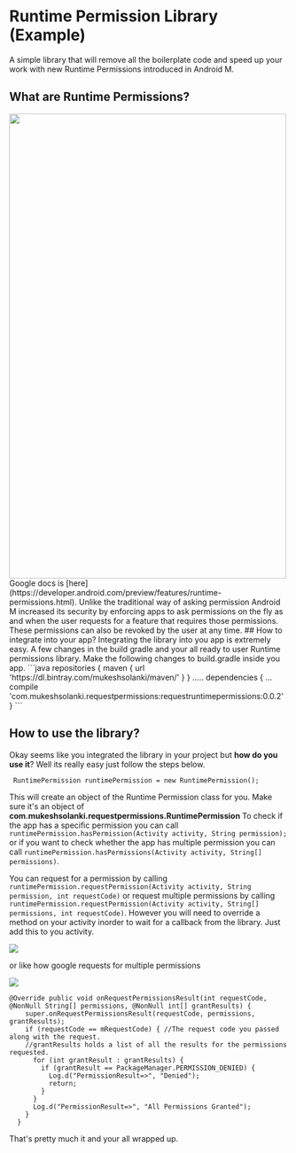 # Runtime Permission Library (Example)
A simple library that will remove all the boilerplate code and speed up your work with new Runtime Permissions introduced in Android M.
## What are Runtime Permissions?
<img src="http://chintanrathod.com/wp-content/uploads/2015/06/Android-M-Permission1.jpg" width="500" height="839" />
Google docs is [here](https://developer.android.com/preview/features/runtime-permissions.html). Unlike the traditional way of asking permission Android M increased its security by enforcing apps to ask permissions on the fly as and when the user requests for a feature that requires those permissions. These permissions can also be revoked by the user at any time.
## How to integrate into your app?
Integrating the library into you app is extremely easy. A few changes in the build gradle and your all ready to user Runtime permissions library. Make the following changes to build.gradle inside you app.
```java
repositories {
  maven {
    url 'https://dl.bintray.com/mukeshsolanki/maven/'
  }
}
.....
dependencies {
  ...
  compile 'com.mukeshsolanki.requestpermissions:requestruntimepermissions:0.0.2'
}
```

## How to use the library?
Okay seems like you integrated the library in your project but **how do you use it**? Well its really easy just follow the steps below.

```
 RuntimePermission runtimePermission = new RuntimePermission();
```
This will create an object of the Runtime Permission class for you. Make sure it's an object of **com.mukeshsolanki.requestpermissions.RuntimePermission**
To check if the app has a specific permission you can call `runtimePermission.hasPermission(Activity activity, String permission);` or if you want to check 
whether the app has multiple permission you can call `runtimePermission.hasPermissions(Activity activity, String[] permissions)`. 

You can request for a permission by calling `runtimePermission.requestPermission(Activity activity, String permission, int requestCode)` or request multiple 
permissions by calling `runtimePermission.requestPermission(Activity activity, String[] permissions, int requestCode)`. However you will need to override a 
method on your activity inorder to wait for a callback from the library. Just add this to you activity.

<img src="https://d262ilb51hltx0.cloudfront.net/max/800/1*DJTWuO_J8QxKciSAjFWQCg.png" />

or like how google requests for multiple permissions

<img src="http://pic.youmobile.org/imgcdn/App-permissions-coming-in-Android-M.jpg" />

```
@Override public void onRequestPermissionsResult(int requestCode, @NonNull String[] permissions, @NonNull int[] grantResults) {
    super.onRequestPermissionsResult(requestCode, permissions, grantResults);
    if (requestCode == mRequestCode) { //The request code you passed along with the request.
    //grantResults holds a list of all the results for the permissions requested.
      for (int grantResult : grantResults) {
        if (grantResult == PackageManager.PERMISSION_DENIED) {
          Log.d("PermissionResult=>", "Denied");
          return;
        }
      }
      Log.d("PermissionResult=>", "All Permissions Granted");
    }
  }
```

That's pretty much it and your all wrapped up.